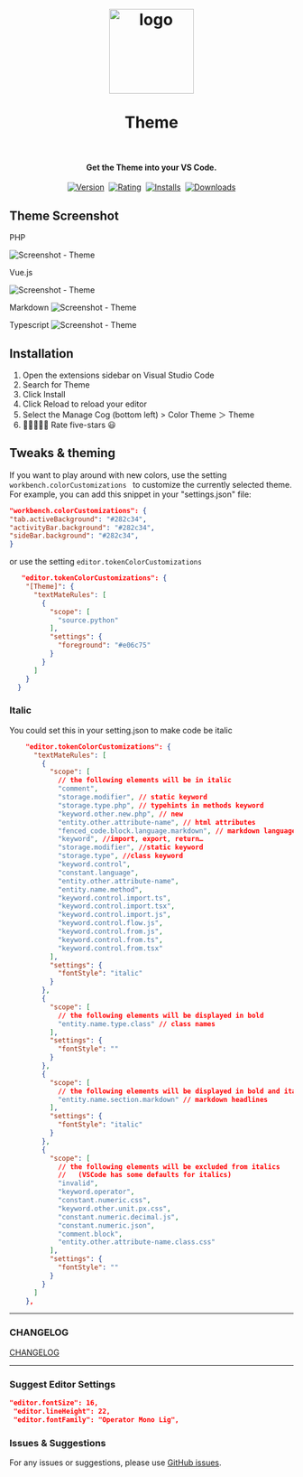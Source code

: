 <h1 align="center">
  <br>
    <img src="https://github.com/tal7aouy/theme/raw/HEAD/logo.png" alt="logo" width="150">
  <br><br>
  Theme
  <br>
  <br>
</h1>

<h4 align="center">Get the Theme into your VS Code.</h4>

<p align="center">
    <a href="https://marketplace.visualstudio.com/items?itemName=tal7aouy.theme"><img src="https://vsmarketplacebadge.apphb.com/version-short/tal7aouy.theme.svg?style=for-the-badge&colorA=252526&colorB=43A047&style=rounded&label=VERSION" alt="Version"></a>&nbsp;
    <a href="https://marketplace.visualstudio.com/items?itemName=tal7aouy.theme"><img src="https://vsmarketplacebadge.apphb.com/rating-short/tal7aouy.theme.svg?style=for-the-badge&colorA=252526&colorB=43A047&style=rounded&label=Rating" alt="Rating"></a>&nbsp;
    <a href="https://marketplace.visualstudio.com/items?itemName=tal7aouy.theme"><img src="https://vsmarketplacebadge.apphb.com/installs-short/tal7aouy.theme.svg?style=for-the-badge&colorA=252526&colorB=43A047&style=rounded&label=Installs" alt="Installs"></a>&nbsp;
    <a href="https://marketplace.visualstudio.com/items?itemName=tal7aouy.theme"><img src="https://vsmarketplacebadge.apphb.com/downloads-short/tal7aouy.theme.svg?style=for-the-badge&colorA=252526&colorB=43A047&style=rounded&label=Downloads" alt="Downloads"></a>
</p>

## Theme Screenshot

PHP

![Screenshot - Theme](https://github.com/tal7aouy/theme/raw/HEAD/images/code-php.png)

Vue.js

![Screenshot - Theme](https://github.com/tal7aouy/theme/raw/HEAD/images/code-vue.png)

Markdown
![Screenshot - Theme](https://github.com/tal7aouy/theme/raw/HEAD/images/code-md.png)

Typescript
![Screenshot - Theme](https://github.com/tal7aouy/theme/raw/HEAD/images/code-ts.png)

## Installation

1. Open the extensions sidebar on Visual Studio Code
1. Search for Theme
1. Click Install
1. Click Reload to reload your editor
1. Select the Manage Cog (bottom left) > Color Theme ＞ Theme
1. 🌟🌟🌟🌟🌟 Rate five-stars 😃

## Tweaks & theming

If you want to play around with new colors, use the setting `workbench.colorCustomizations ` to customize the currently selected theme. For example, you can add this snippet in your "settings.json" file:

```json
"workbench.colorCustomizations": {
"tab.activeBackground": "#282c34",
"activityBar.background": "#282c34",
"sideBar.background": "#282c34",
}
```

or use the setting `editor.tokenColorCustomizations`

```json
   "editor.tokenColorCustomizations": {
    "[Theme]": {
      "textMateRules": [
        {
          "scope": [
            "source.python"
          ],
          "settings": {
            "foreground": "#e06c75"
          }
        }
      ]
    }
  }
```

### Italic

You could set this in your setting.json to make code be italic

```json
    "editor.tokenColorCustomizations": {
      "textMateRules": [
        {
          "scope": [
            // the following elements will be in italic
            "comment",
            "storage.modifier", // static keyword
            "storage.type.php", // typehints in methods keyword
            "keyword.other.new.php", // new
            "entity.other.attribute-name", // html attributes
            "fenced_code.block.language.markdown", // markdown language modifier
            "keyword", //import, export, return…
            "storage.modifier", //static keyword
            "storage.type", //class keyword
            "keyword.control",
            "constant.language",
            "entity.other.attribute-name",
            "entity.name.method",
            "keyword.control.import.ts",
            "keyword.control.import.tsx",
            "keyword.control.import.js",
            "keyword.control.flow.js",
            "keyword.control.from.js",
            "keyword.control.from.ts",
            "keyword.control.from.tsx"
          ],
          "settings": {
            "fontStyle": "italic"
          }
        },
        {
          "scope": [
            // the following elements will be displayed in bold
            "entity.name.type.class" // class names
          ],
          "settings": {
            "fontStyle": ""
          }
        },
        {
          "scope": [
            // the following elements will be displayed in bold and italic
            "entity.name.section.markdown" // markdown headlines
          ],
          "settings": {
            "fontStyle": "italic"
          }
        },
        {
          "scope": [
            // the following elements will be excluded from italics
            //   (VSCode has some defaults for italics)
            "invalid",
            "keyword.operator",
            "constant.numeric.css",
            "keyword.other.unit.px.css",
            "constant.numeric.decimal.js",
            "constant.numeric.json",
            "comment.block",
            "entity.other.attribute-name.class.css"
          ],
          "settings": {
            "fontStyle": ""
          }
        }
      ]
    },
```

<hr>

### CHANGELOG

[CHANGELOG](https://github.com/tal7aouy/theme/blob/HEAD/CHANGELOG.md)

<hr>

### Suggest Editor Settings

```json
"editor.fontSize": 16,
 "editor.lineHeight": 22,
 "editor.fontFamily": "Operator Mono Lig",
```

### Issues & Suggestions

For any issues or suggestions, please use [GitHub issues](https://github.com/tal7aouy/theme/issues).
